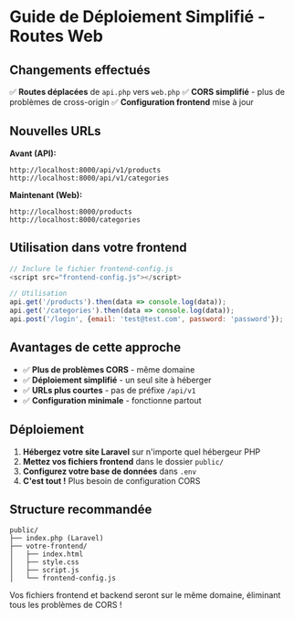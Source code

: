 # Guide de Déploiement Simplifié - Routes Web

## Changements effectués

✅ **Routes déplacées** de `api.php` vers `web.php`
✅ **CORS simplifié** - plus de problèmes de cross-origin
✅ **Configuration frontend** mise à jour

## Nouvelles URLs

**Avant (API):**
```
http://localhost:8000/api/v1/products
http://localhost:8000/api/v1/categories
```

**Maintenant (Web):**
```
http://localhost:8000/products
http://localhost:8000/categories
```

## Utilisation dans votre frontend

```javascript
// Inclure le fichier frontend-config.js
<script src="frontend-config.js"></script>

// Utilisation
api.get('/products').then(data => console.log(data));
api.get('/categories').then(data => console.log(data));
api.post('/login', {email: 'test@test.com', password: 'password'});
```

## Avantages de cette approche

- ✅ **Plus de problèmes CORS** - même domaine
- ✅ **Déploiement simplifié** - un seul site à héberger
- ✅ **URLs plus courtes** - pas de préfixe `/api/v1`
- ✅ **Configuration minimale** - fonctionne partout

## Déploiement

1. **Hébergez votre site Laravel** sur n'importe quel hébergeur PHP
2. **Mettez vos fichiers frontend** dans le dossier `public/`
3. **Configurez votre base de données** dans `.env`
4. **C'est tout !** Plus besoin de configuration CORS

## Structure recommandée

```
public/
├── index.php (Laravel)
├── votre-frontend/
│   ├── index.html
│   ├── style.css
│   ├── script.js
│   └── frontend-config.js
```

Vos fichiers frontend et backend seront sur le même domaine, éliminant tous les problèmes de CORS !
